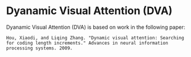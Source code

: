 # Dyanamic Visual Attention (DVA)

Dyanamic Visual Attention (DVA) is based on work in the following paper:

```
Hou, Xiaodi, and Liqing Zhang. "Dynamic visual attention: Searching for coding length increments." Advances in neural information processing systems. 2009.
```
